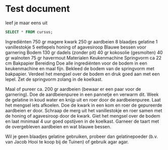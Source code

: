 
# Test document

leef je maar eens uit


```sql
SELECT * FROM cursus;
```
Ingrediënten
750 gr magere kwark
250 gr aardbeien
8 blaadjes gelatine
1 vanillestokje
5 eetlepels honing of agavesiroop
Blauwe bessen voor garnering
Bodem
130 gr dadels (zonder pit)
40 gr kokosolie (gesmolten)
40 gr walnoten
75 gr havermout
Materialen
Keukenmachine
Springvorm ca 22 cm
Bakpapier
Bereiding
Doe alle ingrediënten voor de bodem in een keukenmachine en maal fijn. Bekleed de bodem van de springvorm met bakpapier. Verdeel het mengsel over de bodem en druk goed aan met een lepel. Zet de springvorm zolang in de koelkast.

Maal of pureer ca. 200 gr aardbeien (bewaar er een paar voor de garnering). Doe de aardbeienpuree in een pannetje en verwarm dit. Week de gelatine in koud water en knijp uit en roer door de aardbeienpuree. Laat het mengsel iets afkoelen.
Doe de kwark in een kom en roer de gepureerde aardbeien er door. Schraap de merg uit het vanillestokje en roer samen met de honing of agavesiroop door de kwark. Giet het mengsel over de bodem en laat minimaal 4 uur goed opstijven in de koelkast. Garneer de taart met de overgebleven aardbeien en wat blauwe bessen.

Wil je geen blaadjes gelatine gebruiken, probeer dan gelatinepoeder (b.v. van Jacob Hooi te koop bij de Tuinen) of gebruik agar agar.
